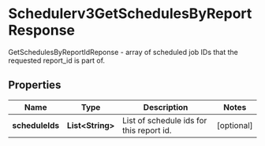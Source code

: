 

# Schedulerv3GetSchedulesByReportResponse

GetSchedulesByReportIdReponse - array of scheduled job IDs that the requested report_id is part of.

## Properties

| Name | Type | Description | Notes |
|------------ | ------------- | ------------- | -------------|
|**scheduleIds** | **List&lt;String&gt;** | List of schedule ids for this report id. |  [optional] |



